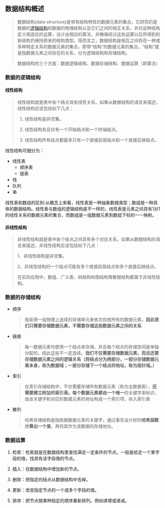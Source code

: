 ## 数据结构概述

> 数据结构(data structure)是带有结构特性的数据元素的集合，它研究的是数据的[逻辑结构](https://baike.baidu.com/item/逻辑结构/9663235)和数据的物理结构以及它们之间的相互关系，并对这种结构定义相适应的运算，设计出相应的算法，并确保经过这些运算以后所得到的新结构仍保持原来的结构类型。简而言之，数据结构是相互之间存在一种或多种特定关系的数据元素的集合，即带“结构”的数据元素的集合。“结构”就是指数据元素之间存在的关系，分为逻辑结构和存储结构。
>
> 数据结构的三个方面：数据逻辑结构、数据存储结构、数据运算（即算法）

### 数据的逻辑结构

#### 线性结构

> 线性结构就是表中各个结点具有线性关系。如果从数据结构的语言来描述，线性结构应该包括如下几点：
>
> 1. 线性结构是非空集。
>
> 2. 线性结构有且仅有一个开始结点和一个终端结点。
>
> 3. 线性结构所有结点都最多只有一个直接前驱结点和一个直接后继结点。

线性结构可细分为：

* 线性表
    * 顺序表
    * 链表
* 栈
* 队列
* 串

线性表和数组的区别:从概念上来看，线性表是一种抽象数据类型；数组是一种具体的数据结构。线性表与数组的逻辑结构是不一样的，线性表是元素之间具有1对1的线性关系的数据元素的集合，而数组是一组数据元素到数组下标的一一映射。

#### 非线性结构

> 非线性结构就是表中各个结点之间具有多个对应关系。如果从数据结构的语言来描述，非线性结构应该包括如下几点：
>
> 1、非线性结构是非空集。
>
> 2、非线性结构的一个结点可能有多个直接前驱结点和多个直接后继结点。
>
> 在实际应用中，数组、广义表、树结构和图结构等数据结构都属于非线性结构。

### 数据的存储结构

* 顺序

  > 指采用一组物理上连续的存储单元来依次存放所有的数据元素。**因此我们只需要存储数据元素，不需要存储这些数据元素之间的关系**

* 链接

  > 每一数据元素均使用一个结点来存储，并且每个结点的存储空间是单独分配的，因此这些不一定连续。**我们不仅需要存储数据元素，而且还要存储数据元素之间的逻辑关系（将结点分为两部分，一部分存储数据元素本身，称为数据域；一部分存储下一个结点的地址，称为指针域。）**

* 索引

  > 在索引存储结构中，不仅需要存储所有数据元素（称为主数据表），**还需要建立附加的索引表。**每个数据元素都由一个**唯一**的关键字来标识，由该关键字和对应的数据元素的地址构成一个索引项，存入索引表

* 散列

  > 哈希存储结构是指依据数据元素的关键字，通过事先设计好的**哈希函数计算出一个值**，再将其作为该数据的存储地址。

### 数据运算

1. 检索：检索就是在数据结构里查找满足一定条件的节点。一般是给定一个某字段的值，找具有该字段值的节点。

2. 插入：往数据结构中增加新的节点。

3. 删除：把指定的结点从数据结构中去掉。

4. 更新：改变指定节点的一个或多个字段的值。

5. 排序：把节点按某种指定的顺序重新排列。例如递增或递减。
